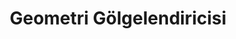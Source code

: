 ---
title: Geometri Gölgelendiricisi
keywords: 
last_updated: 
tags: []
permalink: /advanced_opengl/geometry_shader.html
sidebar: main_sidebar
---